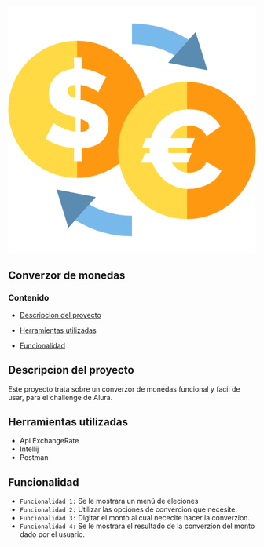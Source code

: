![logo generico](src/.idea/pngwing.com.png)

<h2 align="left">Converzor de monedas</h2>

### Contenido

* [Descripcion del proyecto](#descripcion-del-proyecto)

* [Herramientas utilizadas](#Herramientas-utilizadas)

* [Funcionalidad](#funcionalidad)

## Descripcion del proyecto

<p>
	Este proyecto trata sobre un converzor de monedas funcional y facil de usar, para el challenge de Alura.
</p>


## Herramientas utilizadas

  * Api ExchangeRate
  * Intellij
  * Postman

## Funcionalidad
* `Funcionalidad 1:` Se le mostrara un menú de eleciones
* `Funcionalidad 2:` Utilizar las opciones de convercion que necesite.
* `Funcionalidad 3:` Digitar el monto al cual nececite hacer la converzion.
* `Funcionalidad 4:` Se le mostrara el resultado de la converzion del monto dado por el usuario.
